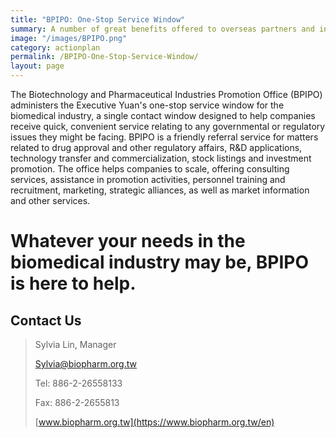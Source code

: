```yaml
---
title: "BPIPO: One-Stop Service Window"
summary: A number of great benefits offered to overseas partners and investors.
image: "/images/BPIPO.png"
category: actionplan
permalink: /BPIPO-One-Stop-Service-Window/
layout: page
---
```


The Biotechnology and Pharmaceutical Industries Promotion Office (BPIPO) administers the Execu­tive Yuan&#39;s one-stop service window for the biomedical industry, a single contact window designed to help companies receive quick, conve­nient service relating to any governmental or regulatory issues they might be facing. BPIPO is a friendly referral service for matters related to drug approval and other regulatory affairs, R&amp;D applica­tions, technology transfer and commercialization, stock listings and investment promotion. The office helps companies to scale, offering consulting services, assistance in promotion activities, person­nel training and recruitment, marketing, strategic alliances, as well as market information and other services.

# **Whatever your needs in the biomedical industry may be, BPIPO is here to help.**

## Contact Us

>Sylvia Lin, Manager
>
>[Sylvia@biopharm.org.tw](mailto:Sylvia@biopharm.org.tw)
>
>Tel: 886-2-26558133
>
>Fax: 886-2-2655813
>
>[www.biopharm.org.tw](https://www.biopharm.org.tw/en)
